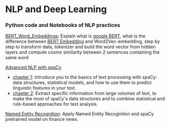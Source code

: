 # NLP and Deep Learning
### Python code and Notebooks of NLP practices

[BERT_Word_Embeddings](BERT_Word_Embeddings.ipynb): Explain what is [google BERT](https://github.com/google-research/bert), what is the difference between [BERT Embedding](https://github.com/google-research/bert) and Word2Vec-embedding, step by step to transform data, tokenizer and build the word vector from hidden layers and compute cosine similarity between 2 sentences containing the same word

[Advanced NLP with spaCy](https://course.spacy.io/)
- [chapter 1](spacy_chapter1.ipynb): Introduce you to the basics of text processing with spaCy: data structures, statistical models, and how to use them to predict linguistic features in your text.
- [chapter 2](spaCy_chapter2.ipynb): Extract specific information from large volumes of text, to make the most of spaCy's data structures and to combine statistical and rule-based approaches for text analysis.

[Named Entity Recognition](NER.ipynb): Apply Named Entity Recoginiton and spaCy pretrained model on finance news.






